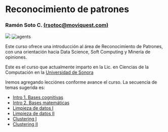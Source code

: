 # Reconocimiento de patrones
### Ramón Soto C. [(rsotoc@moviquest.com)](mailto:rsotoc@moviquest.com/)

![ ](images/blank.png)
![agents](images/binary_data_under_a_magnifying.jpg)

Este curso ofrece una introducción al área de Reconocimiento de Patrones, con una orientación hacia Data Science, Soft Computing y Minería de opiniones. 

Este es el curso que actualmente imparto en la Lic. en Ciencias de la Computación en la [Universidad de Sonora](www.uson.mx)


Iremos agregando lecciónes conforme avance el curso. La secuencia de temas sugerida es:

* [Intro 1. Bases cognitivas](https://github.com/rsotoc/pattern-recognition/blob/master/Intro%201.%20Bases%20cognitivas.ipynb)
* [Intro 2. Bases matemáticas](https://github.com/rsotoc/pattern-recognition/blob/master/Intro%202.%20Bases%20matemáticas.ipynb)
* [Limpieza de datos I](https://github.com/rsotoc/pattern-recognition/blob/master/Limpieza%20de%20datos%20I.ipynb) 
* [Limpieza de datos II](https://github.com/rsotoc/pattern-recognition/blob/master/Limpieza%20de%20datos%20II.ipynb)
* [Clustering I](https://github.com/rsotoc/pattern-recognition/blob/master/Clustering%20I.ipynb)
* [Clustering II](https://github.com/rsotoc/pattern-recognition/blob/master/Clustering%20II.ipynb)
